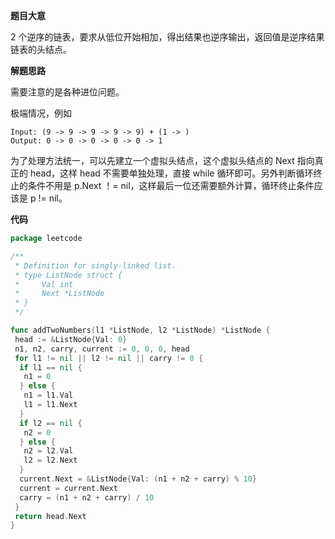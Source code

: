 **题目大意** 

2 个逆序的链表，要求从低位开始相加，得出结果也逆序输出，返回值是逆序结果链表的头结点。

**解题思路** 

需要注意的是各种进位问题。

极端情况，例如

```
Input: (9 -> 9 -> 9 -> 9 -> 9) + (1 -> )
Output: 0 -> 0 -> 0 -> 0 -> 0 -> 1
```

为了处理方法统一，可以先建立一个虚拟头结点，这个虚拟头结点的 Next 指向真正的 head，这样 head 不需要单独处理，直接 while 循环即可。另外判断循环终止的条件不用是 p.Next ！= nil，这样最后一位还需要额外计算，循环终止条件应该是 p != nil。

**代码** 

```go
package leetcode

/**
 * Definition for singly-linked list.
 * type ListNode struct {
 *     Val int
 *     Next *ListNode
 * }
 */

func addTwoNumbers(l1 *ListNode, l2 *ListNode) *ListNode {
 head := &ListNode{Val: 0}
 n1, n2, carry, current := 0, 0, 0, head
 for l1 != nil || l2 != nil || carry != 0 {
  if l1 == nil {
   n1 = 0
  } else {
   n1 = l1.Val
   l1 = l1.Next
  }
  if l2 == nil {
   n2 = 0
  } else {
   n2 = l2.Val
   l2 = l2.Next
  }
  current.Next = &ListNode{Val: (n1 + n2 + carry) % 10}
  current = current.Next
  carry = (n1 + n2 + carry) / 10
 }
 return head.Next
}
```